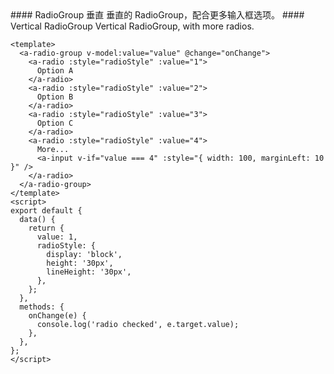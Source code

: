 <cn>
#### RadioGroup 垂直
垂直的 RadioGroup，配合更多输入框选项。
</cn>

<us>
#### Vertical RadioGroup
Vertical RadioGroup, with more radios.
</us>

```vue
<template>
  <a-radio-group v-model:value="value" @change="onChange">
    <a-radio :style="radioStyle" :value="1">
      Option A
    </a-radio>
    <a-radio :style="radioStyle" :value="2">
      Option B
    </a-radio>
    <a-radio :style="radioStyle" :value="3">
      Option C
    </a-radio>
    <a-radio :style="radioStyle" :value="4">
      More...
      <a-input v-if="value === 4" :style="{ width: 100, marginLeft: 10 }" />
    </a-radio>
  </a-radio-group>
</template>
<script>
export default {
  data() {
    return {
      value: 1,
      radioStyle: {
        display: 'block',
        height: '30px',
        lineHeight: '30px',
      },
    };
  },
  methods: {
    onChange(e) {
      console.log('radio checked', e.target.value);
    },
  },
};
</script>
```
